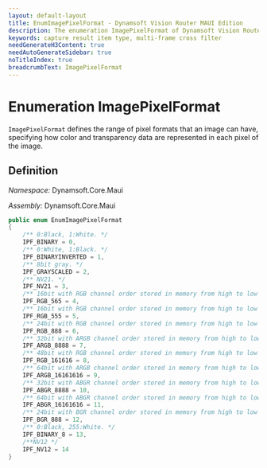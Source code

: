 ```yaml
---
layout: default-layout
title: EnumImagePixelFormat - Dynamsoft Vision Router MAUI Edition
description: The enumeration ImagePixelFormat of Dynamsoft Vision Router defines the range of pixel formats that an image can have, specifying how color and transparency data are represented in each pixel of the image.
keywords: capture result item type, multi-frame cross filter
needGenerateH3Content: true
needAutoGenerateSidebar: true
noTitleIndex: true
breadcrumbText: ImagePixelFormat
---
```


# Enumeration ImagePixelFormat

`ImagePixelFormat` defines the range of pixel formats that an image can have, specifying how color and transparency data are represented in each pixel of the image.

## Definition

*Namespace:* Dynamsoft.Core.Maui

*Assembly:* Dynamsoft.Core.Maui

```csharp
public enum EnumImagePixelFormat
{
    /** 0:Black, 1:White. */
    IPF_BINARY = 0,
    /** 0:White, 1:Black. */
    IPF_BINARYINVERTED = 1,
    /** 8bit gray. */
    IPF_GRAYSCALED = 2,
    /** NV21. */
    IPF_NV21 = 3,
    /** 16bit with RGB channel order stored in memory from high to low address. */
    IPF_RGB_565 = 4,
    /** 16bit with RGB channel order stored in memory from high to low address. */
    IPF_RGB_555 = 5,
    /** 24bit with RGB channel order stored in memory from high to low address. */
    IPF_RGB_888 = 6,
    /** 32bit with ARGB channel order stored in memory from high to low address. */
    IPF_ARGB_8888 = 7,
    /** 48bit with RGB channel order stored in memory from high to low address. */
    IPF_RGB_161616 = 8,
    /** 64bit with ARGB channel order stored in memory from high to low address. */
    IPF_ARGB_16161616 = 9,
    /** 32bit with ABGR channel order stored in memory from high to low address. */
    IPF_ABGR_8888 = 10,
    /** 64bit with ABGR channel order stored in memory from high to low address. */
    IPF_ABGR_16161616 = 11,
    /** 24bit with BGR channel order stored in memory from high to low address. */
    IPF_BGR_888 = 12,
    /** 0:Black, 255:White. */
    IPF_BINARY_8 = 13,
    /**NV12 */
    IPF_NV12 = 14
}
```
